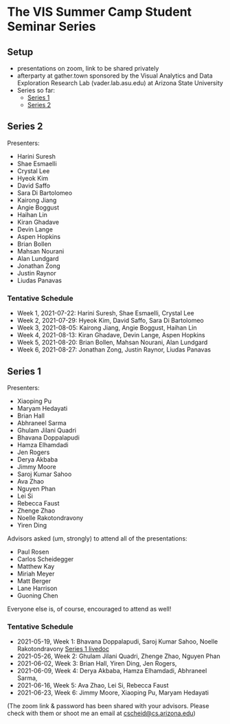 # The VIS Summer Camp Student Seminar Series

## Setup

- presentations on zoom, link to be shared privately
- afterparty at gather.town sponsored by the Visual Analytics and Data Exploration Research Lab (vader.lab.asu.edu) at Arizona State University
- Series so far:
  - [Series 1](#series-1)
  - [Series 2](#series-2)

## Series 2

Presenters:

- Harini Suresh
- Shae Esmaelli
- Crystal Lee
- Hyeok Kim
- David Saffo
- Sara Di Bartolomeo
- Kairong Jiang
- Angie Boggust
- Haihan Lin
- Kiran Ghadave
- Devin Lange
- Aspen Hopkins
- Brian Bollen
- Mahsan Nourani
- Alan Lundgard
- Jonathan Zong
- Justin Raynor
- Liudas Panavas

### Tentative Schedule

- Week 1, 2021-07-22: Harini Suresh, Shae Esmaelli, Crystal Lee
- Week 2, 2021-07-29: Hyeok Kim, David Saffo, Sara Di Bartolomeo
- Week 3, 2021-08-05: Kairong Jiang, Angie Boggust, Haihan Lin
- Week 4, 2021-08-13: Kiran Ghadave, Devin Lange, Aspen Hopkins
- Week 5, 2021-08-20: Brian Bollen, Mahsan Nourani, Alan Lundgard
- Week 6, 2021-08-27: Jonathan Zong, Justin Raynor, Liudas Panavas

## Series 1

Presenters:

- Xiaoping Pu
- Maryam Hedayati
- Brian Hall
- Abhraneel Sarma
- Ghulam Jilani Quadri
- Bhavana Doppalapudi
- Hamza Elhamdadi
- Jen Rogers
- Derya Akbaba
- Jimmy Moore
- Saroj Kumar Sahoo
- Ava Zhao
- Nguyen Phan
- Lei Si
- Rebecca Faust
- Zhenge Zhao
- Noelle Rakotondravony
- Yiren Ding

Advisors asked (um, strongly) to attend all of the presentations:

- Paul Rosen
- Carlos Scheidegger
- Matthew Kay
- Miriah Meyer
- Matt Berger
- Lane Harrison
- Guoning Chen

Everyone else is, of course, encouraged to attend as well!

### Tentative Schedule

* 2021-05-19, Week 1: Bhavana Doppalapudi, Saroj Kumar Sahoo, Noelle Rakotondravony
  [Series 1 livedoc](https://docs.google.com/document/d/1Pf7exjP51WNTx8DvjM8yftg8XuyZxp5X_-xmEgldOQM/edit#)
* 2021-05-26, Week 2: Ghulam Jilani Quadri, Zhenge Zhao, Nguyen Phan
* 2021-06-02, Week 3: Brian Hall, Yiren Ding, Jen Rogers,
* 2021-06-09, Week 4: Derya Akbaba, Hamza Elhamdadi, Abhraneel Sarma,
* 2021-06-16, Week 5: Ava Zhao, Lei Si, Rebecca Faust
* 2021-06-23, Week 6: Jimmy Moore, Xiaoping Pu, Maryam Hedayati

(The zoom link & password has been shared with your advisors. Please check with them or shoot me an email at cscheid@cs.arizona.edu)

